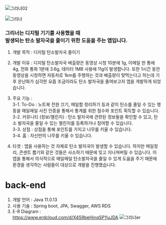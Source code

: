 ![그리너02](https://user-images.githubusercontent.com/81500474/191216626-36f74ef3-b330-47fc-93f9-7565209a8e82.png)

![그리너](https://user-images.githubusercontent.com/81500474/191210533-9ad7d17a-0aca-44a8-9311-e2ebb913910d.png)

<h3> 그리너는 디지털 기기를 사용했을 때 
<br> 발생되는 탄소 발자국을 줄이기 위한 도움을 주는 앱입니다. </h3>

1. 개발 목적 : 디지털 탄소발자국 줄이기

2. 개발 이유 : 디지털 탄소발자국 배출량은 동영상 시청 10분에 1g, 이메일 한 통에 4g, 전화 통화 1분에 3.6g, 데이터 1MB 사용에 11g이 발생합니다. 또한 1시간 동안 동영상을 시청하면 자동차로 1km를 주행하는 것과 배출량이 맞먹는다고 하는데 기후 온난화가 심각한 요즘 조금이라도 탄소 발자국을 줄여보고자 앱을 개발하게 되었습니다.

3. 주요 기능 :
   <br>3-1. To-Do : 노트북 전원 끄기, 메일함 정리하기 등과 같이 탄소를 줄일 수 있는 행동을 매일매일 사진 인증을 통해서 통계를 위한 점수와 포인트 획득할 수 있습니다.
   <br>3-2. 커뮤니티 (정보/챌린지) : 탄소 발자국에 관련된 정보들을 확인할 수 있고, 탄소 발자국을 줄일 수 있는 챌린지를 등록하거나 참여할 수 있습니다.
   <br>3-3. 상점 : 상점을 통해 포인트를 가지고 나무를 키울 수 있습니다.
   <br>3-4. 홈 : 자신만의 나무를 키울 수 있습니다.
<!-- 3-4. 통계 : 어떤 사용자가 To-Do 인증을 가장 많이 했는지 확인할 수 있습니다. -->

4. 타겟 : 앱을 사용하는 것 자체로 탄소 발자국이 발생할 수 있습니다. 하지만 메일정리, 콘센트 뽑기와 같은 것들은 사소하기 때문에 잊고 지나쳐버릴 수 있습니다. 이 앱을 통해서 의식적으로 매일매일 탄소발자국을 줄일 수 있게 도움을 주기 때문에 환경을 생각하는 사람들이 대상으로 개발을 진행했습니다.


# back-end

1. 개발 언어 : Java 11.0.13
2. 사용 기술 : Spring boot, JPA, Swagger, AWS RDS
3. E-R Diagram : <br>https://www.erdcloud.com/d/X4S9beHinqSPYuJDA
   ![그리너er](https://user-images.githubusercontent.com/81500474/191222371-6c909afc-906a-4414-a435-dc24089180d1.png)




